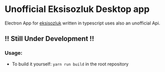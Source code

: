 # Unofficial Eksisozluk Desktop app

Electron App for [eksisozluk](https://eksisozluk.com) written in typescript uses also
an unofficial Api.

## !! Still Under Development !!

### Usage:

- To build it yourself: `yarn run build` in the root repository
